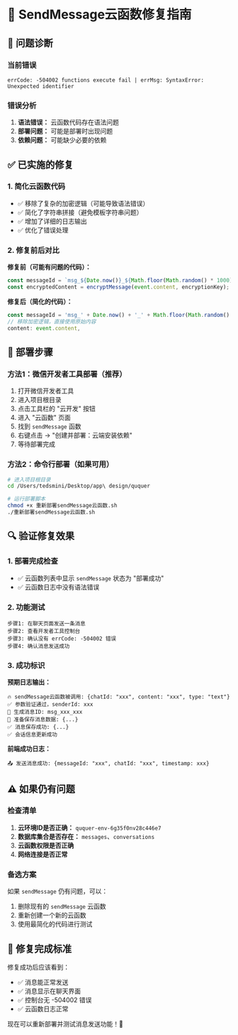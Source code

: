 # 🔧 SendMessage云函数修复指南

## 🚨 问题诊断

### 当前错误
```
errCode: -504002 functions execute fail | errMsg: SyntaxError: Unexpected identifier
```

### 错误分析
1. **语法错误：** 云函数代码存在语法问题
2. **部署问题：** 可能是部署时出现问题
3. **依赖问题：** 可能缺少必要的依赖

## ✅ 已实施的修复

### 1. 简化云函数代码
- ✅ 移除了复杂的加密逻辑（可能导致语法错误）
- ✅ 简化了字符串拼接（避免模板字符串问题）
- ✅ 增加了详细的日志输出
- ✅ 优化了错误处理

### 2. 修复前后对比

**修复前（可能有问题的代码）：**
```javascript
const messageId = `msg_${Date.now()}_${Math.floor(Math.random() * 1000)}`;
const encryptedContent = encryptMessage(event.content, encryptionKey);
```

**修复后（简化的代码）：**
```javascript
const messageId = 'msg_' + Date.now() + '_' + Math.floor(Math.random() * 1000);
// 移除加密逻辑，直接使用原始内容
content: event.content,
```

## 🚀 部署步骤

### 方法1：微信开发者工具部署（推荐）
1. 打开微信开发者工具
2. 进入项目根目录
3. 点击工具栏的 "云开发" 按钮
4. 进入 "云函数" 页面
5. 找到 `sendMessage` 函数
6. 右键点击 → "创建并部署：云端安装依赖"
7. 等待部署完成

### 方法2：命令行部署（如果可用）
```bash
# 进入项目根目录
cd /Users/tedsmini/Desktop/app\ design/ququer

# 运行部署脚本
chmod +x 重新部署sendMessage云函数.sh
./重新部署sendMessage云函数.sh
```

## 🔍 验证修复效果

### 1. 部署完成检查
- ✅ 云函数列表中显示 `sendMessage` 状态为 "部署成功"
- ✅ 云函数日志中没有语法错误

### 2. 功能测试
```
步骤1: 在聊天页面发送一条消息
步骤2: 查看开发者工具控制台
步骤3: 确认没有 errCode: -504002 错误
步骤4: 确认消息发送成功
```

### 3. 成功标识
**预期日志输出：**
```
🔥 sendMessage云函数被调用: {chatId: "xxx", content: "xxx", type: "text"}
✅ 参数验证通过，senderId: xxx
📝 生成消息ID: msg_xxx_xxx
💾 准备保存消息数据: {...}
✅ 消息保存成功: {...}
✅ 会话信息更新成功
```

**前端成功日志：**
```
📤 发送消息成功: {messageId: "xxx", chatId: "xxx", timestamp: xxx}
```

## ⚠️ 如果仍有问题

### 检查清单
1. **云环境ID是否正确：** `ququer-env-6g35f0nv28c446e7`
2. **数据库集合是否存在：** `messages`、`conversations`
3. **云函数权限是否正确**
4. **网络连接是否正常**

### 备选方案
如果 `sendMessage` 仍有问题，可以：
1. 删除现有的 `sendMessage` 云函数
2. 重新创建一个新的云函数
3. 使用最简化的代码进行测试

## 🎯 修复完成标准

修复成功后应该看到：
- ✅ 消息能正常发送
- ✅ 消息显示在聊天界面
- ✅ 控制台无 -504002 错误
- ✅ 云函数日志正常

现在可以重新部署并测试消息发送功能！🚀 